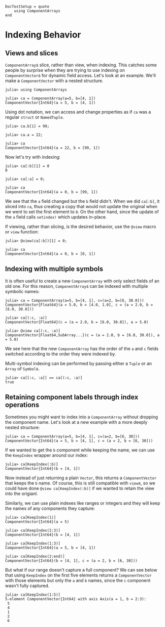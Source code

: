 ```@meta
DocTestSetup = quote
    using ComponentArrays
end
```
# Indexing Behavior

## Views and slices
`ComponentArray`s slice, rather than view, when indexing. This catches some people by surprise when they are trying to use indexing on `ComponentVector`s for dynamic field access. Let's look at an example. We'll make a `ComponentVector` with a nested structure.
```jldoctest views-v-slices
julia> using ComponentArrays

julia> ca = ComponentArray(a=5, b=[4, 1])
ComponentVector{Int64}(a = 5, b = [4, 1])
```
Using dot notation, we can access and change properties as if `ca` was a regular `struct` or `NamedTuple`.
```jldoctest views-v-slices
julia> ca.b[1] = 99;

julia> ca.a = 22;

julia> ca
ComponentVector{Int64}(a = 22, b = [99, 1])
```
Now let's try with indexing:
```jldoctest views-v-slices
julia> ca[:b][1] = 0
0

julia> ca[:a] = 0;

julia> ca
ComponentVector{Int64}(a = 0, b = [99, 1])
```
We see that the `a` field changed but the `b` field didn't. When we did `ca[:b]`, it sliced into `ca`, thus creating a copy that would not update the original when we went to set the first element to `0`. On the other hand, since the update of the `a` field calls `setindex!` which updates in-place.

If viewing, rather than slicing, is the desired behavior, use the `@view` macro or `view` function:
```jldoctest views-v-slices
julia> @view(ca[:b])[1] = 0;

julia> ca
ComponentVector{Int64}(a = 0, b = [0, 1])
```

## Indexing with multiple symbols
It is often useful to create a new `ComponentArray` with only select fields of an old one. For this reason, `ComponentArray`s can be indexed with multiple symbolic names:
```jldoctest indexing-multiple-symbols
julia> ca = ComponentArray(a=5, b=[4, 1], c=(a=2, b=[6, 30.0]))
ComponentVector{Float64}(a = 5.0, b = [4.0, 1.0], c = (a = 2.0, b = [6.0, 30.0]))

julia> ca[(:c, :a)]
ComponentVector{Float64}(c = (a = 2.0, b = [6.0, 30.0]), a = 5.0)

julia> @view ca[(:c, :a)]
ComponentVector{Float64,SubArray...}(c = (a = 2.0, b = [6.0, 30.0]), a = 5.0)
```
We see here that the new `ComponentArray` has the order of the `a` and `c` fields switched according to the order they were indexed by.

Multi-symbol indexing can be performed by passing either a `Tuple` or an `Array` of `Symbol`s.
```jldoctest indexing-multiple-symbols
julia> ca[[:c, :a]] == ca[(:c, :a)]
true
```

## Retaining component labels through index operations
Sometimes you might want to index into a `ComponentArray` without dropping the component name. Let's look at a new example with a more deeply nested structure:
```jldoctest indexing-label-retain
julia> ca = ComponentArray(a=5, b=[4, 1], c=(a=2, b=[6, 30]))
ComponentVector{Int64}(a = 5, b = [4, 1], c = (a = 2, b = [6, 30]))
```
If we wanted to get the `b` component while keeping the name, we can use the `KeepIndex` wrapper around our index:
```jldoctest indexing-label-retain
julia> ca[KeepIndex(:b)]
ComponentVector{Int64}(b = [4, 1])
```
Now instead of just returning a plain `Vector`, this returns a `ComponentVector` that keeps the `b` name. Of course, this is still compatible with `view`s, so we could have done `@view ca[KeepIndex(:b)]` if we wanted to retain the view into the origianl.

Similarly, we can use plain indexes like ranges or integers and they will keep the names of any components they capture:
```jldoctest indexing-label-retain
julia> ca[KeepIndex(1)]
ComponentVector{Int64}(a = 5)

julia> ca[KeepIndex(2:3)]
ComponentVector{Int64}(b = [4, 1])

julia> ca[KeepIndex(1:3)]
ComponentVector{Int64}(a = 5, b = [4, 1])

julia> ca[KeepIndex(2:end)]
ComponentVector{Int64}(b = [4, 1], c = (a = 2, b = [6, 30]))
```
But what if our range doesn't capture a full component? We can see below that using `KeepIndex` on the first five elements returns a `ComponentVector` with those elements but only the `a` and `b` names, since the `c` component wasn't fully captured. 
```jldoctest indexing-label-retain
julia> ca[KeepIndex(1:5)]
5-element ComponentVector{Int64} with axis Axis(a = 1, b = 2:3):
 5
 4
 1
 2
 6
```
